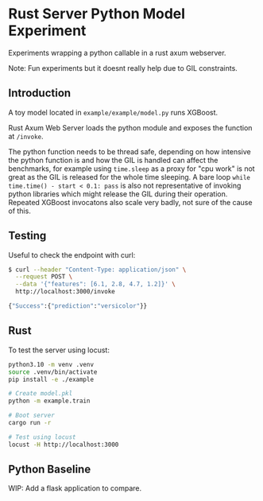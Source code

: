 # Rust Server Python Model Experiment

Experiments wrapping a python callable in a rust axum webserver.

Note: Fun experiments but it doesnt really help due to GIL constraints.


## Introduction

A toy model located in `example/example/model.py` runs XGBoost.

Rust Axum Web Server loads the python module and exposes the function at `/invoke`.  

The python function needs to be thread safe, depending on how intensive the python function is and how the GIL is handled can affect the benchmarks, for example using `time.sleep` as a proxy for "cpu work" is not great as the GIL is released for the whole time sleeping.  A bare loop `while time.time() - start < 0.1: pass` is also not representative of invoking python libraries which might release the GIL during their operation.  Repeated XGBoost invocatons also scale very badly, not sure of the cause of this.

## Testing 

Useful to check the endpoint with curl:

```bash
$ curl --header "Content-Type: application/json" \
  --request POST \
  --data '{"features": [6.1, 2.8, 4.7, 1.2]}' \
  http://localhost:3000/invoke

{"Success":{"prediction":"versicolor"}}
```

## Rust

To test the server using locust:

```bash
python3.10 -m venv .venv
source .venv/bin/activate
pip install -e ./example

# Create model.pkl
python -m example.train

# Boot server
cargo run -r

# Test using locust
locust -H http://localhost:3000
```

## Python Baseline

WIP: Add a flask application to compare.